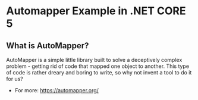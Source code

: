 # Automapper Example in .NET CORE 5

## What is AutoMapper?
AutoMapper is a simple little library built to solve a deceptively complex problem - getting rid of code that mapped one object to another. 
This type of code is rather dreary and boring to write, so why not invent a tool to do it for us?


* For more: https://automapper.org/
